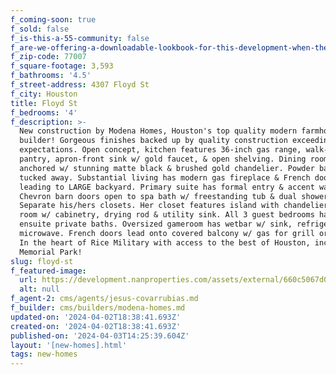 ```yaml
---
f_coming-soon: true
f_sold: false
f_is-this-a-55-community: false
f_are-we-offering-a-downloadable-lookbook-for-this-development-when-they-submit-their-contact-info: false
f_zip-code: 77007
f_square-footage: 3,593
f_bathrooms: '4.5'
f_street-address: 4307 Floyd St
f_city: Houston
title: Floyd St
f_bedrooms: '4'
f_description: >-
  New construction by Modena Homes, Houston's top quality modern farmhouse
  builder! Gorgeous finishes backed up by quality construction exceeding buyer
  expectations. Open concept, kitchen features 36-inch gas range, walk-in
  pantry, apron-front sink w/ gold faucet, & open shelving. Dining room is
  anchored w/ stunning matte black & brushed gold chandelier. Powder bath is
  tucked away. Substantial living has modern gas fireplace & French doors
  leading to LARGE backyard. Primary suite has formal entry & accent wall.
  Chevron barn doors open to spa bath w/ freestanding tub & dual showers.
  Separate his/hers closets. Her closet features island with chandelier. Utility
  room w/ cabinetry, drying rod & utility sink. All 3 guest bedrooms have
  ensuite private baths. Oversized gameroom has wetbar w/ sink, refrigerator &
  microwave. French doors lead onto covered balcony w/ gas for grill or firepit!
  In the heart of Rice Military with access to the best of Houston, including
  Memorial Park!
slug: floyd-st
f_featured-image:
  url: https://development.nanproperties.com/assets/external/660c5067d06c7f6bd0017ba8_aerial20view20floyd202202.jpg
  alt: null
f_agent-2: cms/agents/jesus-covarrubias.md
f_builder: cms/builders/modena-homes.md
updated-on: '2024-04-02T18:38:41.693Z'
created-on: '2024-04-02T18:38:41.693Z'
published-on: '2024-04-03T14:25:39.604Z'
layout: '[new-homes].html'
tags: new-homes
---
```



